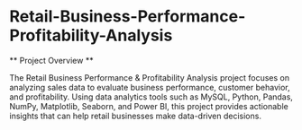 # Retail-Business-Performance-Profitability-Analysis

** Project Overview **

The Retail Business Performance & Profitability Analysis project focuses on analyzing sales data to evaluate business performance, customer behavior, and profitability. Using data analytics tools such as MySQL, Python, Pandas, NumPy, Matplotlib, Seaborn, and Power BI, this project provides actionable insights that can help retail businesses make data-driven decisions.
